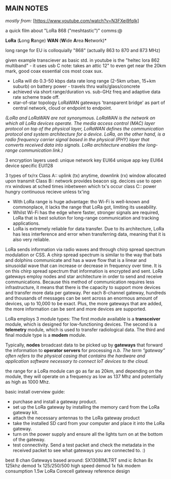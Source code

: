 ## MAIN NOTES ##
*mostly from:*
[https://www.youtube.com/watch?v=N3FXej9fqIk]

a quick film about "LoRa 868 ("meshtastic")" comms:@


**LoRa** (**L**ong **R**ange) **WAN** (**W**ide **A**rea **N**etwork)*

long range for EU is colloquially "868" 
(actually 863 to 870 and 873 MHz)

given example transciever as basic std. in youtube is the "heltec lora 862 multiband" - it uses usb C
note: takes an attic 12" to even get near the 20km mark, good coax essential cos most coax sux.

- LoRa will do 0.3-50 kbps data rate long range (2-5km urban, 15+km suburb) on battery power - travels thru walls/glass/concrete
- achieved via short range/duration vs. sub-GHz freq and adaptive data rate scheme trade off.
- star-of-star topology LoRaWAN gateways 'transparent bridge' as part of central network, cloud or endpoint to endpoint.

*(LoRa and LoRaWAN are not synonymous. LoRaWAN is the network on which all LoRa devices operate. The media access control (MAC) layer protocol on top of the physical layer, LoRaWAN defines the communication protocol and system architecture for a device. LoRa, on the other hand, is a radio frequency carrier signal based in the physical (PHY) layer that converts received data into signals. LoRa architecture enables the long-range communication link.)*


3 encryption layers used:
unique network key EUI64
unique app key EUI64
device specific EUI128

3 types of tx/rx
Class A:: uplink (tx) anytime, downlink (rx) window allocated upon transmit
Class B:: network provides beacon sig. decices use to open rrx windows at sched times inbetween which tx's occur
class C:: power hungry continuous recieve unless tx'ing


- With LoRa  range is huge advantage:
tho Wi-Fi is well-known and commonplace, it lacks the range that LoRa got, limiting its useability. 
- Whilst Wi-Fi has the edge where faster, stronger signals are required, LoRa that is  best solution for long-range communication and tracking applications.
- LoRa is extremely reliable for data transfer. Due to its architecture, LoRa has less interference and error when transferring data, meaning that it is also very reliable.


LoRa sends information via radio waves and through chirp spread spectrum modulation or CSS. A chirp spread spectrum is similar to the way that bats and dolphins communicate and has a wave flow that is a linear and sinusoidal wave that can increase or decrease in frequency over time. It is on this chirp spread spectrum that information is encrypted and sent.
LoRa gateways employ nodes and star architecture in order to send and receive communications. Because this method of communication requires less infrastructure, it means that there is the capacity to support more devices and transfer more data per gateway.
Per each 8-channel gateway, hundreds and thousands of messages can be sent across an enormous amount of devices, up to 10,000 to be exact. Plus, the more gateways that are added, the more information can be sent and more devices are supported.


LoRa employs 3 module types:
The first module available is a **transceiver** module, which is designed for low-functioning devices.
The second is a **telemetry** module, which is used to transfer radiological data.
The third and final module type is a **modem** module.

Typically, **nodes** broadcast data to be picked up by **gateways** that forward the information to **operator servers** for processing
*n.b. The term “gateway” often refers to the physical casing that contains the hardware and application software necessary to connect IoT devices to the cloud.*

the range for a LoRa module can go as far as 20km, and depending on the module, they will operate on a frequency as low as 137 Mhz and potentially as high as 1000 Mhz.

basic install overview guide:
- purchase and install a gateway product. 
- set up the LoRa gateway by installing the memory card from the LoRa gateway kit.
- attach the necessary antennas to the LoRa gateway product
- take the installed SD card from your computer and place it into the LoRa gateway.
- turn on the power supply and ensure all the lights turn on at the bottom of the gateway.
- test connectivity. Send a test packet and check the metadata in the received packet to see what gateways you are connected to.
:)

best 8 chan Gateways based around:
SX1308IMLTRT smd ic
8chan 
8x 125khz demod
1x 125/250/500 high speed demod
1x fsk modem
consumption 1.5w
LoRa Corecell gateway reference design
